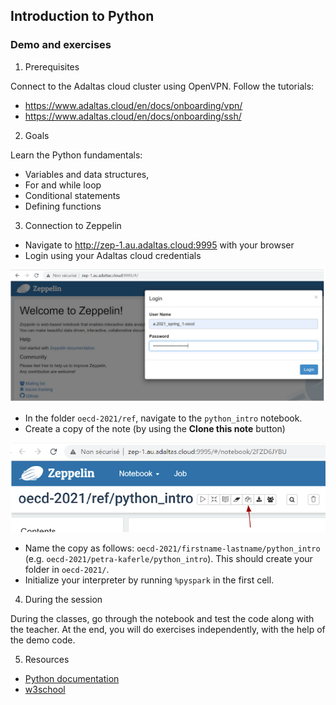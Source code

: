 ## Introduction to Python
### Demo and exercises

1. Prerequisites

Connect to the Adaltas cloud cluster using OpenVPN. Follow the tutorials:
- https://www.adaltas.cloud/en/docs/onboarding/vpn/
- https://www.adaltas.cloud/en/docs/onboarding/ssh/

2. Goals

Learn the Python fundamentals:
- Variables and data structures,  
- For and while loop
- Conditional statements
- Defining functions

3. Connection to Zeppelin

- Navigate to http://zep-1.au.adaltas.cloud:9995 with your browser
- Login using your Adaltas cloud credentials

![login](./images/login.png)

- In the folder `oecd-2021/ref`, navigate to the `python_intro` notebook.
- Create a copy of the note  (by using the **Clone this note** button)

![clone](./images/clone.png)

- Name the copy as follows: `oecd-2021/firstname-lastname/python_intro`
(e.g. `oecd-2021/petra-kaferle/python_intro`). This should create your folder in `oecd-2021/`.
- Initialize your interpreter by running `%pyspark` in  the first cell.

4. During the session

During the classes, go through the notebook and test the code along with the teacher. At the end, you will do exercises independently, with the help of the demo code.

5. Resources

- [Python documentation](https://docs.python.org/2.7/tutorial/index.html)
- [w3school](https://www.w3schools.com/python/default.asp) 
